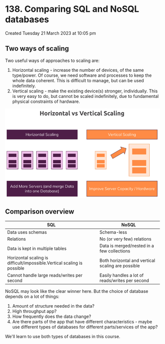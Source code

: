 # 138. Comparing SQL and NoSQL databases
Created Tuesday 21 March 2023 at 10:05 pm

## Two ways of scaling
Two useful ways of approaches to scaling are:
1. Horizontal scaling - increase the number of devices, of the same type/power. Of course, we need software and processes to keep the whole data coherent. This is difficult to manage, but can be used indefinitely.
2. Vertical scaling - make the existing device(s) stronger, individually. This is very easy to do, but cannot be scaled indefinitely, due to fundamental physical constraints of hardware.

![](assets/138_Comparison_overview-image-1.png)


## Comparison overview
| SQL                                                                     | NoSQL                                             |
|-------------------------------------------------------------------------|---------------------------------------------------|
| Data uses schemas                                                       | Schema-less                                       |
| Relations                                                               | No (or very few) relations                        |
| Data is kept in multiple tables                                         | Data is merged/nested in a few collections        |
| Horizontal scaling is difficult/impossible.Vertical scaling is possible | Both horizontal and vertical scaling are possible |
| Cannot handle large reads/writes per second                           | Easily handles a lot of reads/writes per second   |

NoSQL may look like the clear winner here. But the choice of database depends on a lot of things:
1. Amount of structure needed in the data?
2. High throughput app?
3. How frequently does the data change?
4. Are there parts of the app that have different characteristics - maybe use different types of databases for different parts/services of the app?


We'll learn to use both types of databases in this course.
